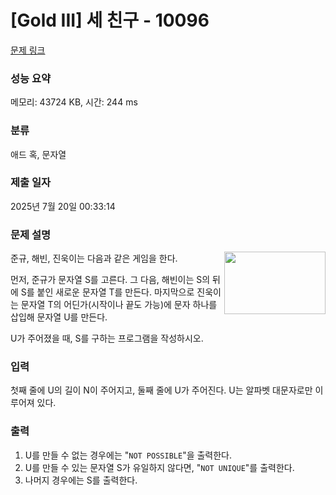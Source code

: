 # [Gold III] 세 친구 - 10096 

[문제 링크](https://www.acmicpc.net/problem/10096) 

### 성능 요약

메모리: 43724 KB, 시간: 244 ms

### 분류

애드 혹, 문자열

### 제출 일자

2025년 7월 20일 00:33:14

### 문제 설명

<p><img alt="" src="https://upload.acmicpc.net/7c16b9a4-a064-4998-b77f-b08892963bdf/-/preview/" style="width: 162px; height: 100px; float: right;">준규, 해빈, 진욱이는 다음과 같은 게임을 한다.</p>

<p>먼저, 준규가 문자열 S를 고른다. 그 다음, 해빈이는 S의 뒤에 S를 붙인 새로운 문자열 T를 만든다. 마지막으로 진욱이는 문자열 T의 어딘가(시작이나 끝도 가능)에 문자 하나를 삽입해 문자열 U를 만든다.</p>

<p>U가 주어졌을 때, S를 구하는 프로그램을 작성하시오.</p>

### 입력 

 <p>첫째 줄에 U의 길이 N이 주어지고, 둘째 줄에 U가 주어진다. U는 알파벳 대문자로만 이루어져 있다.</p>

### 출력 

 <ol>
	<li>U를 만들 수 없는 경우에는 "<code>NOT POSSIBLE</code>"을 출력한다.</li>
	<li>U를 만들 수 있는 문자열 S가 유일하지 않다면, "<code>NOT UNIQUE</code>"를 출력한다.</li>
	<li>나머지 경우에는 S를 출력한다.</li>
</ol>

